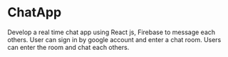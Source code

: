 # ChatApp
Develop a real time chat app using React js, Firebase to message each others. User can sign in by google account and enter a chat room. Users can enter the room and chat each others.
         
